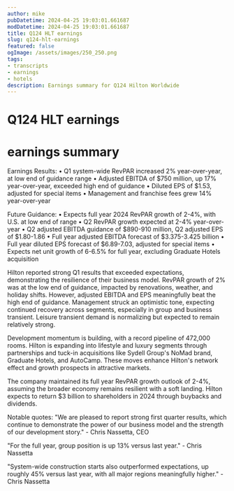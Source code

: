 ```yaml
---
author: mike
pubDatetime: 2024-04-25 19:03:01.661687
modDatetime: 2024-04-25 19:03:01.661687
title: Q124 HLT earnings
slug: q124-hlt-earnings
featured: false
ogImage: /assets/images/250_250.png
tags:
- transcripts
- earnings
- hotels
description: Earnings summary for Q124 Hilton Worldwide
---
```

# Q124 HLT earnings

# earnings summary
Earnings Results:
• Q1 system-wide RevPAR increased 2% year-over-year, at low end of guidance range
• Adjusted EBITDA of $750 million, up 17% year-over-year, exceeded high end of guidance 
• Diluted EPS of $1.53, adjusted for special items
• Management and franchise fees grew 14% year-over-year

Future Guidance:
• Expects full year 2024 RevPAR growth of 2-4%, with U.S. at low end of range
• Q2 RevPAR growth expected at 2-4% year-over-year
• Q2 adjusted EBITDA guidance of $890-910 million, Q2 adjusted EPS of $1.80-1.86
• Full year adjusted EBITDA forecast of $3.375-3.425 billion
• Full year diluted EPS forecast of $6.89-7.03, adjusted for special items 
• Expects net unit growth of 6-6.5% for full year, excluding Graduate Hotels acquisition

Hilton reported strong Q1 results that exceeded expectations, demonstrating the resilience of their business model. RevPAR growth of 2% was at the low end of guidance, impacted by renovations, weather, and holiday shifts. However, adjusted EBITDA and EPS meaningfully beat the high end of guidance. Management struck an optimistic tone, expecting continued recovery across segments, especially in group and business transient. Leisure transient demand is normalizing but expected to remain relatively strong.

Development momentum is building, with a record pipeline of 472,000 rooms. Hilton is expanding into lifestyle and luxury segments through partnerships and tuck-in acquisitions like Sydell Group's NoMad brand, Graduate Hotels, and AutoCamp. These moves enhance Hilton's network effect and growth prospects in attractive markets. 

The company maintained its full year RevPAR growth outlook of 2-4%, assuming the broader economy remains resilient with a soft landing. Hilton expects to return $3 billion to shareholders in 2024 through buybacks and dividends.

Notable quotes:
"We are pleased to report strong first quarter results, which continue to demonstrate the power of our business model and the strength of our development story." - Chris Nassetta, CEO

"For the full year, group position is up 13% versus last year." - Chris Nassetta

"System-wide construction starts also outperformed expectations, up roughly 45% versus last year, with all major regions meaningfully higher." - Chris Nassetta